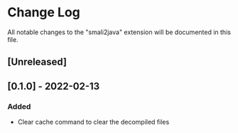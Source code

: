 # Change Log

All notable changes to the "smali2java" extension will be documented in this file.

## [Unreleased]

## [0.1.0] - 2022-02-13

### Added

- Clear cache command to clear the decompiled files